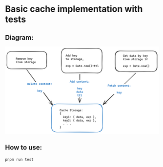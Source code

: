 # Basic cache implementation with tests

## Diagram:

![diagram](https://raw.githubusercontent.com/velsa/basic-cache/main/diagram.png)

## How to use:

```bash
pnpm run test
```
